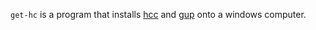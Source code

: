 `get-hc` is a program that installs [hcc](https://github.com/LoganLeeTwentyThree/hcc) and [gup](https://github.com/LoganLeeTwentyThree/gup) onto a windows computer.

